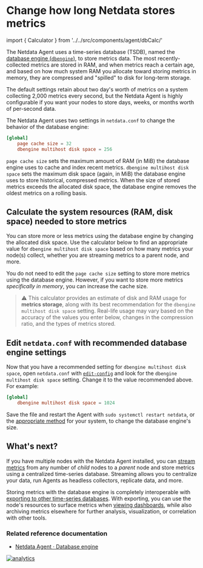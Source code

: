 <!--
title: "Change how long Netdata stores metrics"
description: "With a single configuration change, the Netdata Agent can store days, weeks, or months of metrics at its famous per-second granularity."
custom_edit_url: https://github.com/netdata/netdata/edit/master/docs/store/change-metrics-storage.md
-->

# Change how long Netdata stores metrics

import { Calculator } from '../../src/components/agent/dbCalc/'

The Netdata Agent uses a time-series database (TSDB), named the [database engine
(`dbengine`)](/database/engine/README.md), to store metrics data. The most recently-collected metrics are stored in RAM,
and when metrics reach a certain age, and based on how much system RAM you allocate toward storing metrics in memory,
they are compressed and "spilled" to disk for long-term storage.

The default settings retain about two day's worth of metrics on a system collecting 2,000 metrics every second, but the
Netdata Agent is highly configurable if you want your nodes to store days, weeks, or months worth of per-second data.

The Netdata Agent uses two settings in `netdata.conf` to change the behavior of the database engine:

```conf
[global]
    page cache size = 32
    dbengine multihost disk space = 256
```

`page cache size` sets the maximum amount of RAM (in MiB) the database engine uses to cache and index recent metrics.
`dbengine multihost disk space` sets the maximum disk space (again, in MiB) the database engine uses to store
historical, compressed metrics. When the size of stored metrics exceeds the allocated disk space, the database engine
removes the oldest metrics on a rolling basis.

## Calculate the system resources (RAM, disk space) needed to store metrics

You can store more or less metrics using the database engine by changing the allocated disk space. Use the calculator
below to find an appropriate value for `dbengine multihost disk space` based on how many metrics your node(s) collect,
whether you are streaming metrics to a parent node, and more.

You do not need to edit the `page cache size` setting to store more metrics using the database engine. However, if you
want to store more metrics _specifically in memory_, you can increase the cache size.

> ⚠️ This calculator provides an estimate of disk and RAM usage for **metrics storage**, along with its best
> recommendation for the `dbengine multihost disk space` setting. Real-life usage may vary based on the accuracy of the
> values you enter below, changes in the compression ratio, and the types of metrics stored.

<Calculator />

## Edit `netdata.conf` with recommended database engine settings

Now that you have a recommended setting for `dbengine multihost disk space`, open `netdata.conf` with
[`edit-config`](/docs/configure/nodes.md#use-edit-config-to-edit-configuration-files) and look for the `dbengine
multihost disk space` setting. Change it to the value recommended above. For example:

```conf
[global]
    dbengine multihost disk space = 1024
```

Save the file and restart the Agent with `sudo systemctl restart netdata`, or the [appropriate
method](/docs/configure/start-stop-restart.md) for your system, to change the database engine's size.

## What's next?

If you have multiple nodes with the Netdata Agent installed, you can [stream
metrics](/docs/metrics-storage-management/how-streaming-works.mdx) from any number of _child_ nodes to a _parent_ node
and store metrics using a centralized time-series database. Streaming allows you to centralize your data, run Agents as
headless collectors, replicate data, and more.

Storing metrics with the database engine is completely interoperable with [exporting to other time-series
databases](/docs/export/external-databases.md). With exporting, you can use the node's resources to surface metrics
when [viewing dashboards](/docs/visualize/interact-dashboards-charts.md), while also archiving metrics elsewhere for
further analysis, visualization, or correlation with other tools. 

### Related reference documentation

- [Netdata Agent · Database engine](/database/engine/README.md)

[![analytics](https://www.google-analytics.com/collect?v=1&aip=1&t=pageview&_s=1&ds=github&dr=https%3A%2F%2Fgithub.com%2Fnetdata%2Fnetdata&dl=https%3A%2F%2Fmy-netdata.io%2Fgithub%2Fdocs%2Fstore%2Fchange-metrics-storage&_u=MAC~&cid=5792dfd7-8dc4-476b-af31-da2fdb9f93d2&tid=UA-64295674-3)](<>)
